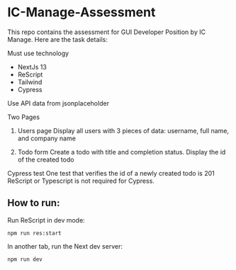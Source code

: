 # IC-Manage-Assessment

This repo contains the assessment for GUI Developer Position by IC Manage.
Here are the task details:

Must use technology
* NextJs 13
* ReScript
* Tailwind
* Cypress

Use API data from jsonplaceholder

Two Pages
1. Users page
  Display all users with 3 pieces of data: username, full name, and company name

2. Todo form
  Create a todo with title and completion status.
  Display the id of the created todo

Cypress test
One test that verifies the id of a newly created todo is 201
ReScript or Typescript is not required for Cypress.


## How to run:

Run ReScript in dev mode:

```
npm run res:start
```

In another tab, run the Next dev server:

```
npm run dev
```
